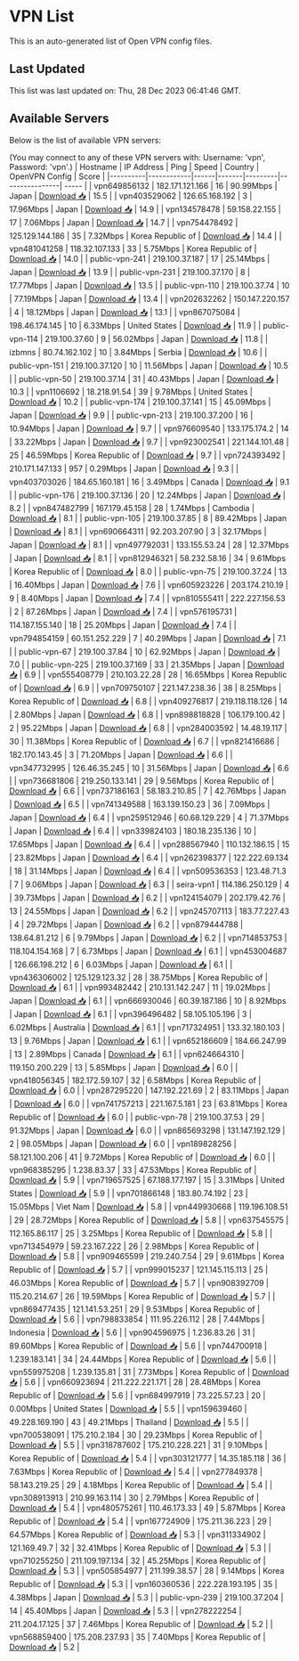 # VPN List

This is an auto-generated list of Open VPN config files.

## Last Updated

This list was last updated on: Thu, 28 Dec 2023 06:41:46 GMT.

## Available Servers

Below is the list of available VPN servers:

(You may connect to any of these VPN servers with: Username: 'vpn', Password: 'vpn'.)
| Hostname | IP Address | Ping | Speed | Country | OpenVPN Config | Score |
|----------|------------|------|-------|---------|----------------| ----- |
| vpn649856132 | 182.171.121.166 | 16 | 90.99Mbps | Japan | [Download 📥](./configs/server_0_JP.ovpn) | 15.5 |
| vpn403529062 | 126.65.168.192 | 3 | 17.96Mbps | Japan | [Download 📥](./configs/server_1_JP.ovpn) | 14.9 |
| vpn134578478 | 59.158.22.155 | 17 | 7.06Mbps | Japan | [Download 📥](./configs/server_2_JP.ovpn) | 14.7 |
| vpn754478492 | 125.129.144.186 | 35 | 7.32Mbps | Korea Republic of | [Download 📥](./configs/server_3_KR.ovpn) | 14.4 |
| vpn481041258 | 118.32.107.133 | 33 | 5.75Mbps | Korea Republic of | [Download 📥](./configs/server_4_KR.ovpn) | 14.0 |
| public-vpn-241 | 219.100.37.187 | 17 | 25.14Mbps | Japan | [Download 📥](./configs/server_5_JP.ovpn) | 13.9 |
| public-vpn-231 | 219.100.37.170 | 8 | 17.77Mbps | Japan | [Download 📥](./configs/server_6_JP.ovpn) | 13.5 |
| public-vpn-110 | 219.100.37.74 | 10 | 77.19Mbps | Japan | [Download 📥](./configs/server_7_JP.ovpn) | 13.4 |
| vpn202632262 | 150.147.220.157 | 4 | 18.12Mbps | Japan | [Download 📥](./configs/server_8_JP.ovpn) | 13.1 |
| vpn867075084 | 198.46.174.145 | 10 | 6.33Mbps | United States | [Download 📥](./configs/server_9_US.ovpn) | 11.9 |
| public-vpn-114 | 219.100.37.60 | 9 | 56.02Mbps | Japan | [Download 📥](./configs/server_10_JP.ovpn) | 11.8 |
| izbmns | 80.74.162.102 | 10 | 3.84Mbps | Serbia | [Download 📥](./configs/server_11_RS.ovpn) | 10.6 |
| public-vpn-151 | 219.100.37.120 | 10 | 11.56Mbps | Japan | [Download 📥](./configs/server_12_JP.ovpn) | 10.5 |
| public-vpn-50 | 219.100.37.14 | 31 | 40.43Mbps | Japan | [Download 📥](./configs/server_13_JP.ovpn) | 10.3 |
| vpn1106692 | 18.218.91.54 | 39 | 9.78Mbps | United States | [Download 📥](./configs/server_14_US.ovpn) | 10.2 |
| public-vpn-174 | 219.100.37.141 | 15 | 45.09Mbps | Japan | [Download 📥](./configs/server_15_JP.ovpn) | 9.9 |
| public-vpn-213 | 219.100.37.200 | 16 | 10.94Mbps | Japan | [Download 📥](./configs/server_16_JP.ovpn) | 9.7 |
| vpn976609540 | 133.175.174.2 | 14 | 33.22Mbps | Japan | [Download 📥](./configs/server_17_JP.ovpn) | 9.7 |
| vpn923002541 | 221.144.101.48 | 25 | 46.59Mbps | Korea Republic of | [Download 📥](./configs/server_18_KR.ovpn) | 9.7 |
| vpn724393492 | 210.171.147.133 | 957 | 0.29Mbps | Japan | [Download 📥](./configs/server_19_JP.ovpn) | 9.3 |
| vpn403703026 | 184.65.160.181 | 16 | 3.49Mbps | Canada | [Download 📥](./configs/server_20_CA.ovpn) | 9.1 |
| public-vpn-176 | 219.100.37.136 | 20 | 12.24Mbps | Japan | [Download 📥](./configs/server_21_JP.ovpn) | 8.2 |
| vpn847482799 | 167.179.45.158 | 28 | 1.74Mbps | Cambodia | [Download 📥](./configs/server_22_KH.ovpn) | 8.1 |
| public-vpn-105 | 219.100.37.85 | 8 | 89.42Mbps | Japan | [Download 📥](./configs/server_23_JP.ovpn) | 8.1 |
| vpn690664311 | 92.203.207.90 | 3 | 32.17Mbps | Japan | [Download 📥](./configs/server_24_JP.ovpn) | 8.1 |
| vpn497792031 | 133.155.53.24 | 28 | 12.37Mbps | Japan | [Download 📥](./configs/server_25_JP.ovpn) | 8.1 |
| vpn812946321 | 58.232.58.16 | 34 | 9.61Mbps | Korea Republic of | [Download 📥](./configs/server_26_KR.ovpn) | 8.0 |
| public-vpn-75 | 219.100.37.24 | 13 | 16.40Mbps | Japan | [Download 📥](./configs/server_27_JP.ovpn) | 7.6 |
| vpn605923226 | 203.174.210.19 | 9 | 8.40Mbps | Japan | [Download 📥](./configs/server_28_JP.ovpn) | 7.4 |
| vpn810555411 | 222.227.156.53 | 2 | 87.26Mbps | Japan | [Download 📥](./configs/server_29_JP.ovpn) | 7.4 |
| vpn576195731 | 114.187.155.140 | 18 | 25.20Mbps | Japan | [Download 📥](./configs/server_30_JP.ovpn) | 7.4 |
| vpn794854159 | 60.151.252.229 | 7 | 40.29Mbps | Japan | [Download 📥](./configs/server_31_JP.ovpn) | 7.1 |
| public-vpn-67 | 219.100.37.84 | 10 | 62.92Mbps | Japan | [Download 📥](./configs/server_32_JP.ovpn) | 7.0 |
| public-vpn-225 | 219.100.37.169 | 33 | 21.35Mbps | Japan | [Download 📥](./configs/server_33_JP.ovpn) | 6.9 |
| vpn555408779 | 210.103.22.28 | 28 | 16.65Mbps | Korea Republic of | [Download 📥](./configs/server_34_KR.ovpn) | 6.9 |
| vpn709750107 | 221.147.238.36 | 38 | 8.25Mbps | Korea Republic of | [Download 📥](./configs/server_35_KR.ovpn) | 6.8 |
| vpn409276817 | 219.118.118.126 | 14 | 2.80Mbps | Japan | [Download 📥](./configs/server_36_JP.ovpn) | 6.8 |
| vpn898818828 | 106.179.100.42 | 2 | 95.22Mbps | Japan | [Download 📥](./configs/server_37_JP.ovpn) | 6.8 |
| vpn284003592 | 14.48.19.117 | 30 | 11.38Mbps | Korea Republic of | [Download 📥](./configs/server_38_KR.ovpn) | 6.7 |
| vpn821416686 | 182.170.143.45 | 3 | 71.20Mbps | Japan | [Download 📥](./configs/server_39_JP.ovpn) | 6.6 |
| vpn347732995 | 126.46.35.245 | 10 | 31.56Mbps | Japan | [Download 📥](./configs/server_40_JP.ovpn) | 6.6 |
| vpn736681806 | 219.250.133.141 | 29 | 9.56Mbps | Korea Republic of | [Download 📥](./configs/server_41_KR.ovpn) | 6.6 |
| vpn737186163 | 58.183.210.85 | 7 | 42.76Mbps | Japan | [Download 📥](./configs/server_42_JP.ovpn) | 6.5 |
| vpn741349588 | 163.139.150.23 | 36 | 7.09Mbps | Japan | [Download 📥](./configs/server_43_JP.ovpn) | 6.4 |
| vpn259512946 | 60.68.129.229 | 4 | 71.37Mbps | Japan | [Download 📥](./configs/server_44_JP.ovpn) | 6.4 |
| vpn339824103 | 180.18.235.136 | 10 | 17.65Mbps | Japan | [Download 📥](./configs/server_45_JP.ovpn) | 6.4 |
| vpn288567940 | 110.132.186.15 | 15 | 23.82Mbps | Japan | [Download 📥](./configs/server_46_JP.ovpn) | 6.4 |
| vpn262398377 | 122.222.69.134 | 18 | 31.14Mbps | Japan | [Download 📥](./configs/server_47_JP.ovpn) | 6.4 |
| vpn509536353 | 123.48.71.3 | 7 | 9.06Mbps | Japan | [Download 📥](./configs/server_48_JP.ovpn) | 6.3 |
| seira-vpn1 | 114.186.250.129 | 4 | 39.73Mbps | Japan | [Download 📥](./configs/server_49_JP.ovpn) | 6.2 |
| vpn124154079 | 202.179.42.76 | 13 | 24.55Mbps | Japan | [Download 📥](./configs/server_50_JP.ovpn) | 6.2 |
| vpn245707113 | 183.77.227.43 | 4 | 29.72Mbps | Japan | [Download 📥](./configs/server_51_JP.ovpn) | 6.2 |
| vpn879444788 | 138.64.81.212 | 6 | 9.79Mbps | Japan | [Download 📥](./configs/server_52_JP.ovpn) | 6.2 |
| vpn714853753 | 118.104.154.168 | 7 | 6.73Mbps | Japan | [Download 📥](./configs/server_53_JP.ovpn) | 6.1 |
| vpn453004687 | 126.66.198.212 | 6 | 6.03Mbps | Japan | [Download 📥](./configs/server_54_JP.ovpn) | 6.1 |
| vpn436306002 | 125.129.123.32 | 28 | 38.75Mbps | Korea Republic of | [Download 📥](./configs/server_55_KR.ovpn) | 6.1 |
| vpn993482442 | 210.131.142.247 | 11 | 19.02Mbps | Japan | [Download 📥](./configs/server_56_JP.ovpn) | 6.1 |
| vpn666930046 | 60.39.187.186 | 10 | 8.92Mbps | Japan | [Download 📥](./configs/server_57_JP.ovpn) | 6.1 |
| vpn396496482 | 58.105.105.196 | 3 | 6.02Mbps | Australia | [Download 📥](./configs/server_58_AU.ovpn) | 6.1 |
| vpn717324951 | 133.32.180.103 | 13 | 9.76Mbps | Japan | [Download 📥](./configs/server_59_JP.ovpn) | 6.1 |
| vpn652186609 | 184.66.247.99 | 13 | 2.89Mbps | Canada | [Download 📥](./configs/server_60_CA.ovpn) | 6.1 |
| vpn624664310 | 119.150.200.229 | 13 | 5.85Mbps | Japan | [Download 📥](./configs/server_61_JP.ovpn) | 6.0 |
| vpn418056345 | 182.172.59.107 | 32 | 6.58Mbps | Korea Republic of | [Download 📥](./configs/server_62_KR.ovpn) | 6.0 |
| vpn287295220 | 147.192.221.69 | 2 | 83.11Mbps | Japan | [Download 📥](./configs/server_63_JP.ovpn) | 6.0 |
| vpn741757213 | 221.167.5.181 | 23 | 63.81Mbps | Korea Republic of | [Download 📥](./configs/server_64_KR.ovpn) | 6.0 |
| public-vpn-78 | 219.100.37.53 | 29 | 91.32Mbps | Japan | [Download 📥](./configs/server_65_JP.ovpn) | 6.0 |
| vpn865693298 | 131.147.192.129 | 2 | 98.05Mbps | Japan | [Download 📥](./configs/server_66_JP.ovpn) | 6.0 |
| vpn189828256 | 58.121.100.206 | 41 | 9.72Mbps | Korea Republic of | [Download 📥](./configs/server_67_KR.ovpn) | 6.0 |
| vpn968385295 | 1.238.83.37 | 33 | 47.53Mbps | Korea Republic of | [Download 📥](./configs/server_68_KR.ovpn) | 5.9 |
| vpn719657525 | 67.188.177.197 | 15 | 3.31Mbps | United States | [Download 📥](./configs/server_69_US.ovpn) | 5.9 |
| vpn701866148 | 183.80.74.192 | 23 | 15.05Mbps | Viet Nam | [Download 📥](./configs/server_70_VN.ovpn) | 5.8 |
| vpn449930668 | 119.196.108.51 | 29 | 28.72Mbps | Korea Republic of | [Download 📥](./configs/server_71_KR.ovpn) | 5.8 |
| vpn637545575 | 112.165.86.117 | 25 | 3.25Mbps | Korea Republic of | [Download 📥](./configs/server_72_KR.ovpn) | 5.8 |
| vpn713454979 | 59.23.167.222 | 26 | 2.98Mbps | Korea Republic of | [Download 📥](./configs/server_73_KR.ovpn) | 5.8 |
| vpn909465599 | 219.240.7.54 | 29 | 9.61Mbps | Korea Republic of | [Download 📥](./configs/server_74_KR.ovpn) | 5.7 |
| vpn999015237 | 121.145.115.113 | 25 | 46.03Mbps | Korea Republic of | [Download 📥](./configs/server_75_KR.ovpn) | 5.7 |
| vpn908392709 | 115.20.214.67 | 26 | 19.59Mbps | Korea Republic of | [Download 📥](./configs/server_76_KR.ovpn) | 5.7 |
| vpn869477435 | 121.141.53.251 | 29 | 9.53Mbps | Korea Republic of | [Download 📥](./configs/server_77_KR.ovpn) | 5.6 |
| vpn798833854 | 111.95.226.112 | 28 | 7.44Mbps | Indonesia | [Download 📥](./configs/server_78_ID.ovpn) | 5.6 |
| vpn904596975 | 1.236.83.26 | 31 | 89.60Mbps | Korea Republic of | [Download 📥](./configs/server_79_KR.ovpn) | 5.6 |
| vpn744700918 | 1.239.183.141 | 34 | 24.44Mbps | Korea Republic of | [Download 📥](./configs/server_80_KR.ovpn) | 5.6 |
| vpn559975208 | 1.239.135.81 | 31 | 7.73Mbps | Korea Republic of | [Download 📥](./configs/server_81_KR.ovpn) | 5.6 |
| vpn660923694 | 211.222.221.171 | 28 | 28.48Mbps | Korea Republic of | [Download 📥](./configs/server_82_KR.ovpn) | 5.6 |
| vpn684997919 | 73.225.57.23 | 20 | 0.00Mbps | United States | [Download 📥](./configs/server_83_US.ovpn) | 5.5 |
| vpn159639460 | 49.228.169.190 | 43 | 49.21Mbps | Thailand | [Download 📥](./configs/server_84_TH.ovpn) | 5.5 |
| vpn700538091 | 175.210.2.184 | 30 | 29.23Mbps | Korea Republic of | [Download 📥](./configs/server_85_KR.ovpn) | 5.5 |
| vpn318787602 | 175.210.228.221 | 31 | 9.10Mbps | Korea Republic of | [Download 📥](./configs/server_86_KR.ovpn) | 5.4 |
| vpn303121777 | 14.35.185.118 | 36 | 7.63Mbps | Korea Republic of | [Download 📥](./configs/server_87_KR.ovpn) | 5.4 |
| vpn277849378 | 58.143.219.25 | 29 | 4.18Mbps | Korea Republic of | [Download 📥](./configs/server_88_KR.ovpn) | 5.4 |
| vpn308913913 | 210.99.163.114 | 30 | 2.79Mbps | Korea Republic of | [Download 📥](./configs/server_89_KR.ovpn) | 5.4 |
| vpn480575261 | 110.46.173.33 | 49 | 5.87Mbps | Korea Republic of | [Download 📥](./configs/server_90_KR.ovpn) | 5.4 |
| vpn167724909 | 175.211.36.223 | 29 | 64.57Mbps | Korea Republic of | [Download 📥](./configs/server_91_KR.ovpn) | 5.3 |
| vpn311334902 | 121.169.49.7 | 32 | 32.41Mbps | Korea Republic of | [Download 📥](./configs/server_92_KR.ovpn) | 5.3 |
| vpn710255250 | 211.109.197.134 | 32 | 45.25Mbps | Korea Republic of | [Download 📥](./configs/server_93_KR.ovpn) | 5.3 |
| vpn505854977 | 211.199.38.57 | 28 | 9.14Mbps | Korea Republic of | [Download 📥](./configs/server_94_KR.ovpn) | 5.3 |
| vpn160360536 | 222.228.193.195 | 35 | 4.38Mbps | Japan | [Download 📥](./configs/server_95_JP.ovpn) | 5.3 |
| public-vpn-239 | 219.100.37.204 | 14 | 45.40Mbps | Japan | [Download 📥](./configs/server_96_JP.ovpn) | 5.3 |
| vpn278222254 | 211.204.17.125 | 37 | 7.46Mbps | Korea Republic of | [Download 📥](./configs/server_97_KR.ovpn) | 5.2 |
| vpn568859400 | 175.208.237.93 | 35 | 7.40Mbps | Korea Republic of | [Download 📥](./configs/server_98_KR.ovpn) | 5.2 |
